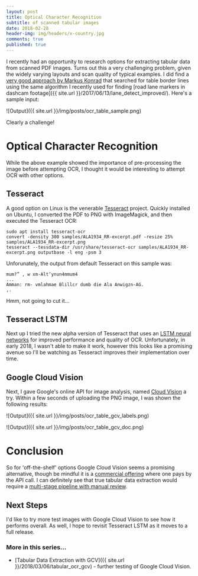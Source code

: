 ```yaml
---
layout: post
title: Optical Character Recognition  
subtitle: of scanned tabular images
date: 2018-02-28
header-img: img/headers/x-country.jpg
comments: true
published: true
---
```


I recently had an opportunity to research options for extracting tabular data from scanned PDF images.  Turns out this a very challenging problem, given the widely varying layouts and scan quality of typical examples. I did find a [very good approach by Markus Konrad](https://datascience.blog.wzb.eu/2017/02/16/data-mining-ocr-pdfs-using-pdftabextract-to-liberate-tabular-data-from-scanned-documents/) that searched for table border lines using the same algorithm I recently used for finding [road lane markers in dashcam footage]({{ site.url }}/2017/06/13/lane_detect_improved/). Here's a sample input:

![Output]({{ site.url }}/img/posts/ocr_table_sample.png)

Clearly a challenge!

# Optical Character Recognition
While the above example showed the importance of pre-processing the image before attempting OCR, I thought it would be interesting to attempt OCR with other options.

## Tesseract
A good option on Linux is the venerable [Tesseract](https://github.com/tesseract-ocr/tesseract/) project.  Quickly installed on Ubuntu, I converted the PDF to PNG with ImageMagick, and then executed the Tesseract OCR:

```
sudo apt install tesseract-ocr
convert -density 300 samples/ALA1934_RR-excerpt.pdf -resize 25% samples/ALA1934_RR-excerpt.png
tesseract --tessdata-dir /usr/share/tesseract-ocr samples/ALA1934_RR-excerpt.png outputbase -l eng -psm 3
```

Unforunately, the output from default Tesseract on this sample was:

```
mum?” , w xm-Alt‘ynun4mmum4
...
Amman: rm- vmlahmae Blillcr dumb die Ala Anwigzn-AG.
,.
```

Hmm, not going to cut it...

## Tesseract LSTM

Next up I tried the new alpha version of Tesseract that uses an [LSTM neural networks](https://en.wikipedia.org/wiki/Long_short-term_memory) for improved performance and quality of OCR.  Unfortunately, in early 2018, I wasn't able to make it work, however this looks like a promising avenue so I'll be watching as Tesseract improves their implementation over time.

## Google Cloud Vision

Next, I gave Google's online API for image analysis, named [Cloud Vision](https://cloud.google.com/vision/) a try.  Within a few seconds of uploading the PNG image, I was shown the following results:

![Output]({{ site.url }}/img/posts/ocr_table_gcv_labels.png)

![Output]({{ site.url }}/img/posts/ocr_table_gcv_doc.png)

# Conclusion

So for 'off-the-shelf' options Google Cloud Vision seems a promising alternative, though be mindful it is a [commercial offering](https://cloud.google.com/vision/pricing) where one pays by the API call.  I can definitely see that true tabular data extraction would require a [multi-stage pipeline with manual review](https://datascience.blog.wzb.eu/2017/02/16/data-mining-ocr-pdfs-using-pdftabextract-to-liberate-tabular-data-from-scanned-documents/). 

## Next Steps

I'd like to try more test images with Google Cloud Vision to see how it performs overall.  As well, I hope to revisit Tesseract LSTM as it moves to a full release. 

### More in this series...
* [Tabular Data Extraction with GCV]({{ site.url }}/2018/03/06/tabular_ocr_gcv) - further testing of Google Cloud Vision.
